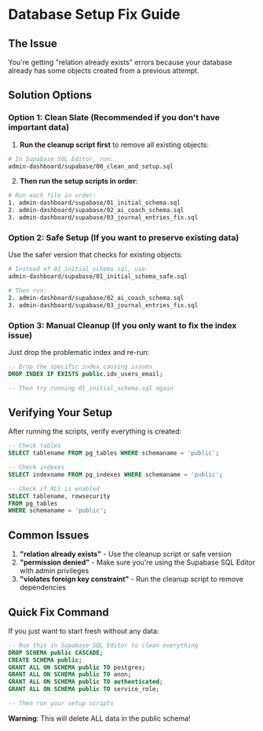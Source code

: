 # Database Setup Fix Guide

## The Issue
You're getting "relation already exists" errors because your database already has some objects created from a previous attempt.

## Solution Options

### Option 1: Clean Slate (Recommended if you don't have important data)

1. **Run the cleanup script first** to remove all existing objects:
```bash
# In Supabase SQL Editor, run:
admin-dashboard/supabase/00_clean_and_setup.sql
```

2. **Then run the setup scripts in order**:
```bash
# Run each file in order:
1. admin-dashboard/supabase/01_initial_schema.sql
2. admin-dashboard/supabase/02_ai_coach_schema.sql
3. admin-dashboard/supabase/03_journal_entries_fix.sql
```

### Option 2: Safe Setup (If you want to preserve existing data)

Use the safer version that checks for existing objects:

```bash
# Instead of 01_initial_schema.sql, use:
admin-dashboard/supabase/01_initial_schema_safe.sql

# Then run:
2. admin-dashboard/supabase/02_ai_coach_schema.sql
3. admin-dashboard/supabase/03_journal_entries_fix.sql
```

### Option 3: Manual Cleanup (If you only want to fix the index issue)

Just drop the problematic index and re-run:

```sql
-- Drop the specific index causing issues
DROP INDEX IF EXISTS public.idx_users_email;

-- Then try running 01_initial_schema.sql again
```

## Verifying Your Setup

After running the scripts, verify everything is created:

```sql
-- Check tables
SELECT tablename FROM pg_tables WHERE schemaname = 'public';

-- Check indexes
SELECT indexname FROM pg_indexes WHERE schemaname = 'public';

-- Check if RLS is enabled
SELECT tablename, rowsecurity 
FROM pg_tables 
WHERE schemaname = 'public';
```

## Common Issues

1. **"relation already exists"** - Use the cleanup script or safe version
2. **"permission denied"** - Make sure you're using the Supabase SQL Editor with admin privileges
3. **"violates foreign key constraint"** - Run the cleanup script to remove dependencies

## Quick Fix Command

If you just want to start fresh without any data:

```sql
-- Run this in Supabase SQL Editor to clean everything
DROP SCHEMA public CASCADE;
CREATE SCHEMA public;
GRANT ALL ON SCHEMA public TO postgres;
GRANT ALL ON SCHEMA public TO anon;
GRANT ALL ON SCHEMA public TO authenticated;
GRANT ALL ON SCHEMA public TO service_role;

-- Then run your setup scripts
```

**Warning**: This will delete ALL data in the public schema! 